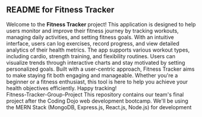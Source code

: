 ## README for Fitness Tracker  

Welcome to the **Fitness Tracker** project! This application is designed to help users monitor and improve their fitness journey by tracking workouts, managing daily activities, and setting fitness goals. With an intuitive interface, users can log exercises, record progress, and view detailed analytics of their health metrics. The app supports various workout types, including cardio, strength training, and flexibility routines. Users can visualize trends through interactive charts and stay motivated by setting personalized goals. Built with a user-centric approach, Fitness Tracker aims to make staying fit both engaging and manageable. Whether you're a beginner or a fitness enthusiast, this tool is here to help you achieve your health objectives efficiently. Happy tracking!  
Fitness-Tracker-Group-Project
This repository contains our team's final project after the Coding Dojo web development bootcamp. We'll be using the MERN Stack (MongoDB, Express.js, React.js, Node.js) for development
